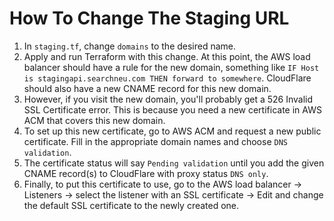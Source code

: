 # How To Change The Staging URL

1. In `staging.tf`, change `domains` to the desired name.
2. Apply and run Terraform with this change. At this point, the AWS load balancer should have a rule for the new domain, something like `IF Host is stagingapi.searchneu.com THEN forward to somewhere`. CloudFlare should also have a new CNAME record for this new domain.
3. However, if you visit the new domain, you'll probably get a 526 Invalid SSL Certificate error. This is because you need a new certificate in AWS ACM that covers this new domain.
4. To set up this new certificate, go to AWS ACM and request a new public certificate. Fill in the appropriate domain names and choose `DNS validation`.
5. The certificate status will say `Pending validation` until you add the given CNAME record(s) to CloudFlare with proxy status `DNS only`.
6. Finally, to put this certificate to use, go to the AWS load balancer -> Listeners -> select the listener with an SSL certificate -> Edit and change the default SSL certificate to the newly created one.
